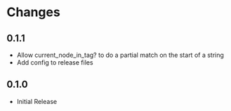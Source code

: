 # Changes

## 0.1.1
- Allow current_node_in_tag? to do a partial match on the start of a string
- Add config to release files

## 0.1.0
- Initial Release
